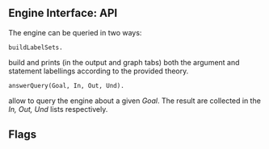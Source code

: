 ---
---

## Engine Interface: API

The engine can be queried in two ways:

    buildLabelSets.

build and prints (in the output and graph tabs) both the argument and statement labellings according to the provided theory.

    answerQuery(Goal, In, Out, Und).

allow to query the engine about a given _Goal_. The result are collected in the _In, Out, Und_ lists respectively.

## Flags

